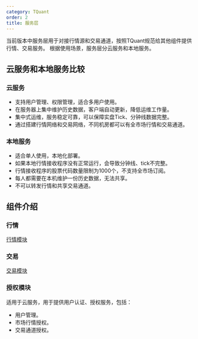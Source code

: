 ```yaml
---
category: TQuant
order: 2
title: 服务层
---
```


当前版本中服务层用于对接行情源和交易通道，按照TQuant规范给其他组件提供行情、交易服务。
根据使用场景，服务层分云服务和本地服务。

## 云服务和本地服务比较

### 云服务

- 支持用户管理、权限管理，适合多用户使用。
- 在服务器上集中维护历史数据，客户端自动更新，降低运维工作量。
- 集中式运维，服务稳定可靠，可以保障实盘Tick、分钟线数据完整。
- 通过搭建行情网络和交易网络，不同机房都可以有全市场行情和交易通道。

### 本地服务

- 适合单人使用，本地化部署。
- 如果本地行情接收程序没有正常运行，会导致分钟线、tick不完整。
- 行情接收程序的股票代码数量限制为1000个，不支持全市场订阅。
- 每人都需要在本机维护一份历史数据，无法共享。
- 不可以转发行情和共享交易通道。

## 组件介绍

### 行情

[行情模块](docs/arch/dataservice)

### 交易

[交易模块](docs/arch/tradeservice)

### 授权模块

适用于云服务，用于提供用户认证、授权服务，包括：
- 用户管理。
- 市场行情授权。
- 交易通道授权。
